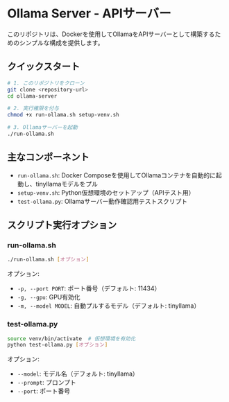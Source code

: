# Ollama Server - APIサーバー

このリポジトリは、Dockerを使用してOllamaをAPIサーバーとして構築するためのシンプルな構成を提供します。

## クイックスタート

```bash
# 1. このリポジトリをクローン
git clone <repository-url>
cd ollama-server

# 2. 実行権限を付与
chmod +x run-ollama.sh setup-venv.sh

# 3. Ollamaサーバーを起動
./run-ollama.sh
```

## 主なコンポーネント

- `run-ollama.sh`: Docker Composeを使用してOllamaコンテナを自動的に起動し、tinyllamaモデルをプル
- `setup-venv.sh`: Python仮想環境のセットアップ（APIテスト用）
- `test-ollama.py`: Ollamaサーバー動作確認用テストスクリプト

## スクリプト実行オプション

### run-ollama.sh

```bash
./run-ollama.sh [オプション]
```

オプション:
- `-p, --port PORT`: ポート番号（デフォルト: 11434）
- `-g, --gpu`: GPU有効化
- `-m, --model MODEL`: 自動プルするモデル（デフォルト: tinyllama）

### test-ollama.py

```bash
source venv/bin/activate  # 仮想環境を有効化
python test-ollama.py [オプション]
```

オプション:
- `--model`: モデル名（デフォルト: tinyllama）
- `--prompt`: プロンプト
- `--port`: ポート番号 